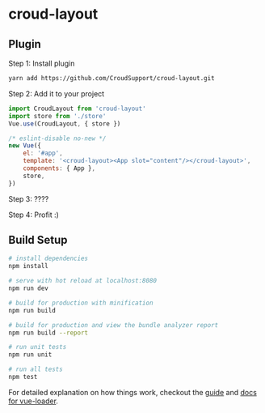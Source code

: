 # croud-layout

## Plugin
Step 1: Install plugin
```bash
yarn add https://github.com/CroudSupport/croud-layout.git
```

Step 2: Add it to your project

```js
import CroudLayout from 'croud-layout'
import store from './store'
Vue.use(CroudLayout, { store })

/* eslint-disable no-new */
new Vue({
    el: '#app',
    template: '<croud-layout><App slot="content"/></croud-layout>',
    components: { App },
    store,
})

```

Step 3: ????

Step 4: Profit :)

## Build Setup

``` bash
# install dependencies
npm install

# serve with hot reload at localhost:8080
npm run dev

# build for production with minification
npm run build

# build for production and view the bundle analyzer report
npm run build --report

# run unit tests
npm run unit

# run all tests
npm test
```

For detailed explanation on how things work, checkout the [guide](http://vuejs-templates.github.io/webpack/) and [docs for vue-loader](http://vuejs.github.io/vue-loader).
